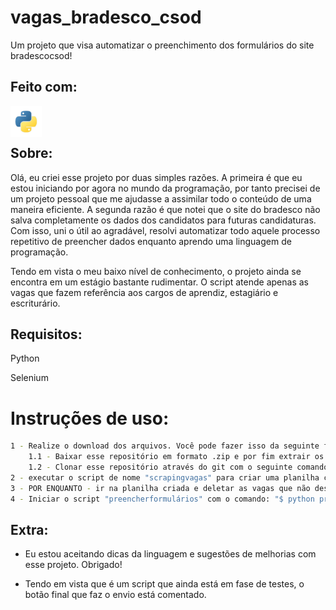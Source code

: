 # vagas_bradesco_csod
 Um projeto que visa automatizar o preenchimento dos formulários do site bradescocsod!


## Feito com:

 <img align="left" alt="Python" width="50px" src="https://raw.githubusercontent.com/github/explore/80688e429a7d4ef2fca1e82350fe8e3517d3494d/topics/python/python.png" />

  <br>
  <br>

## Sobre:

  Olá, eu criei esse projeto por duas simples razões. A primeira é que eu estou iniciando por agora no mundo da programação, por tanto precisei de um projeto pessoal que me ajudasse a assimilar todo o conteúdo de uma maneira eficiente. A segunda razão é que notei que o site do bradesco não salva completamente os dados dos candidatos para futuras candidaturas. Com isso, uni o útil ao agradável, resolvi automatizar todo aquele processo repetitivo de preencher dados enquanto aprendo uma linguagem de programação.

  
  Tendo em vista o meu baixo nível de conhecimento, o projeto ainda se encontra em um estágio bastante rudimentar.
  O script atende apenas as vagas que fazem referência aos cargos de aprendiz, estagiário e escriturário.


## Requisitos:
Python


Selenium

# Instruções de uso:

```sh
1 - Realize o download dos arquivos. Você pode fazer isso da seguinte forma:
    1.1 - Baixar esse repositório em formato .zip e por fim extrair os arquivos para uma pasta de sua preferência.
    1.2 - Clonar esse repositório através do git com o seguinte comando: "$ git clone https://github.com/MauPxt/vagas_bradesco_csod"
2 - executar o script de nome "scrapingvagas" para criar uma planilha com o link de todas as vagas filtradas para o cargo de aprendiz, estagiário e escriturário.
3 - POR ENQUANTO - ir na planilha criada e deletar as vagas que não deseja se candidatar.
4 - Iniciar o script "preencherformulários" com o comando: "$ python preencherformulários.py"
```

## Extra:
* Eu estou aceitando dicas da linguagem e sugestões de melhorias com esse projeto. Obrigado!


* Tendo em vista que é um script que ainda está em fase de testes, o botão final que faz o envio está comentado.
